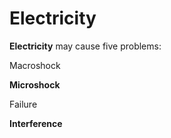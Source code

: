# Electricity

**Electricity** may cause five problems:

Macroshock

**Microshock**

Failure

**Interference**
